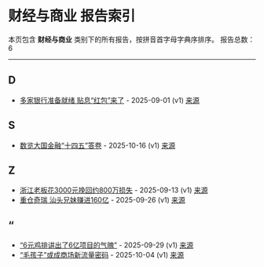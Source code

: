 # 财经与商业 报告索引

本页包含 **财经与商业** 类别下的所有报告，按拼音首字母字典序排序。
报告总数：6

---

## D

- [多家银行准备就绪 贴息“红包”来了](duo-jia-yin-xing-zhun-bei-jiu-xu-tie-xi-hong-bao-lai-liao-2025-09-01--v1.md) - 2025-09-01 (v1) [来源](https://www.baidu.com/s?wd=%E5%A4%9A%E5%AE%B6%E9%93%B6%E8%A1%8C%E5%87%86%E5%A4%87%E5%B0%B1%E7%BB%AA+%E8%B4%B4%E6%81%AF%E2%80%9C%E7%BA%A2%E5%8C%85%E2%80%9D%E6%9D%A5%E4%BA%86&sa=fyb_news&rsv_dl=fyb_news)

## S

- [数览大国金融“十四五”答卷](shu-lan-da-guo-jin-rong-shi-si-wu-da-juan-2025-10-16--v1.md) - 2025-10-16 (v1) [来源](https://www.baidu.com/s?wd=%E6%95%B0%E8%A7%88%E5%A4%A7%E5%9B%BD%E9%87%91%E8%9E%8D%E2%80%9C%E5%8D%81%E5%9B%9B%E4%BA%94%E2%80%9D%E7%AD%94%E5%8D%B7&sa=fyb_news&rsv_dl=fyb_news)

## Z

- [浙江老板花3000元挽回约800万损失](zhe-jiang-lao-ban-hua-3000yuan-wan-hui-yue-800mo-sun-shi-2025-09-13--v1.md) - 2025-09-13 (v1) [来源]([https://www.baidu.com/s?wd=%E6%B5%99%E6%B1%9F%E8%80%81%E6%9D%BF%E8%8A%B13000%E5%85%83%E6%8C%BD%E5%9B%9E%E7%BA%A6800%E4%B8%87%E6%8D%9F%E5%A4%B1&sa=fyb_news&rsv_dl=fyb_news](https://www.baidu.com/s?wd=%E6%B5%99%E6%B1%9F%E8%80%81%E6%9D%BF%E8%8A%B13000%E5%85%83%E6%8C%BD%E5%9B%9E%E7%BA%A6800%E4%B8%87%E6%8D%9F%E5%A4%B1&sa=fyb_news&rsv_dl=fyb_news))
- [重仓奇瑞 汕头兄妹赚进160亿](zhong-cang-qi-rui-shan-tou-xiong-mei-zhuan-jin-160yi-2025-09-26--v1.md) - 2025-09-26 (v1) [来源](https://www.baidu.com/s?wd=%E9%87%8D%E4%BB%93%E5%A5%87%E7%91%9E+%E6%B1%B1%E5%A4%B4%E5%85%84%E5%A6%B9%E8%B5%9A%E8%BF%9B160%E4%BA%BF&sa=fyb_news&rsv_dl=fyb_news)

## “

- [“6元鸡排讲出了6亿项目的气魄”](6yuan-ji-pai-jiang-chu-liao-6yi-xiang-mu-de-qi-po-2025-09-29--v1.md) - 2025-09-29 (v1) [来源](https://www.baidu.com/s?wd=%E2%80%9C6%E5%85%83%E9%B8%A1%E6%8E%92%E8%AE%B2%E5%87%BA%E4%BA%866%E4%BA%BF%E9%A1%B9%E7%9B%AE%E7%9A%84%E6%B0%94%E9%AD%84%E2%80%9D&sa=fyb_news&rsv_dl=fyb_news)
- [“毛孩子”或成商场新流量密码](mao-hai-zi-huo-cheng-shang-chang-xin-liu-liang-mi-ma-2025-10-04--v1.md) - 2025-10-04 (v1) [来源](https://www.baidu.com/s?wd=%E2%80%9C%E6%AF%9B%E5%AD%A9%E5%AD%90%E2%80%9D%E6%88%96%E6%88%90%E5%95%86%E5%9C%BA%E6%96%B0%E6%B5%81%E9%87%8F%E5%AF%86%E7%A0%81&sa=fyb_news&rsv_dl=fyb_news)
